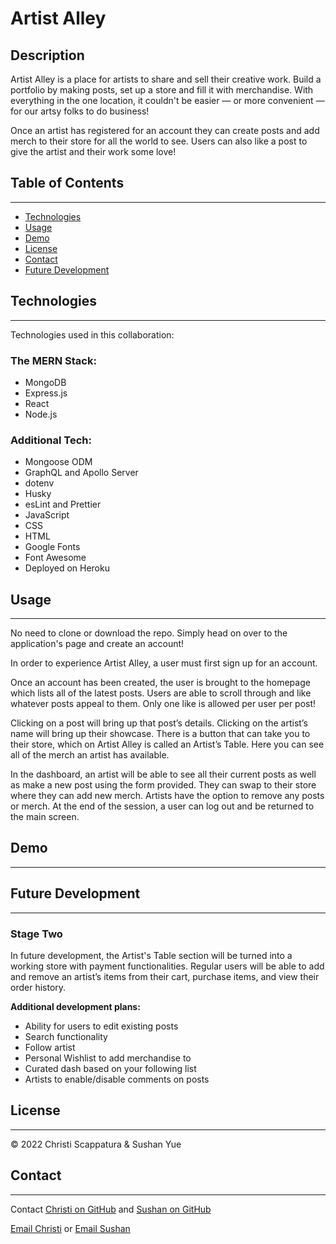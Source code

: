 # Artist Alley

## Description

Artist Alley is a place for artists to share and sell their creative work. Build a portfolio by making posts, set up a store and fill it with merchandise. With everything in the one location, it couldn't be easier — or more convenient — for our artsy folks to do business!

Once an artist has registered for an account they can create posts and add merch to their store for all the world to see. Users can also like a post to give the artist and their work some love!

## Table of Contents

---

- [Technologies](#technologies)
- [Usage](#usage)
- [Demo](#demo)
- [License](#license)
- [Contact](#contact)
- [Future Development](#future-development)

## Technologies

---

Technologies used in this collaboration:

### **The MERN Stack:**

- MongoDB
- Express.js
- React
- Node.js

### **Additional Tech:**

- Mongoose ODM
- GraphQL and Apollo Server
- dotenv
- Husky
- esLint and Prettier
- JavaScript
- CSS
- HTML
- Google Fonts
- Font Awesome
- Deployed on Heroku

## Usage

---

No need to clone or download the repo. Simply head on over to the application's page and create an account!

In order to experience Artist Alley, a user must first sign up for an account.

Once an account has been created, the user is brought to the homepage which lists all of the latest posts. Users are able to scroll through and like whatever posts appeal to them. Only one like is allowed per user per post!

Clicking on a post will bring up that post’s details. Clicking on the artist’s name will bring up their showcase. There is a button that can take you to their store, which on Artist Alley is called an Artist’s Table. Here you can see all of the merch an artist has available.

In the dashboard, an artist will be able to see all their current posts as well as make a new post using the form provided. They can swap to their store where they can add new merch. Artists have the option to remove any posts or merch. At the end of the session, a user can log out and be returned to the main screen.

## Demo

---

## Future Development

---

### **Stage Two**

In future development, the Artist's Table section will be turned into a working store with payment functionalities. Regular users will be able to add and remove an artist’s items from their cart, purchase items, and view their order history.

**Additional development plans:**

- Ability for users to edit existing posts
- Search functionality
- Follow artist
- Personal Wishlist to add merchandise to
- Curated dash based on your following list
- Artists to enable/disable comments on posts

## License

---

&copy; 2022 Christi Scappatura & Sushan Yue

## Contact

---

Contact [Christi on GitHub](https://github.com/jazzberriess) and [Sushan on GitHub](https://github.com/AtlantaBlack/)

[Email Christi](mailto:cscapwebdev@gmail.com) or [Email Sushan](syue.dev@gmail.com)
